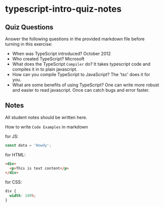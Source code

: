 # typescript-intro-quiz-notes

## Quiz Questions

Answer the following questions in the provided markdown file before turning in this exercise:

- When was TypeScript introduced?
  October 2012
- Who created TypeScript?
  Microsoft
- What does the TypeScript `Compiler` do?
  It takes typescript code and compiles it in to plain javascript.
- How can you compile TypeScript to JavaScript?
  The 'tsc' does it for you.
- What are some benefits of using TypeScript?
  One can write more robust and easier to read javascript. Once can catch bugs and error faster.

## Notes

All student notes should be written here.

How to write `Code Examples` in markdown

for JS:

```js
const data = 'Howdy';
```

for HTML:

```html
<div>
  <p>This is text content</p>
</div>
```

for CSS:

```css
div {
  width: 100%;
}
```
